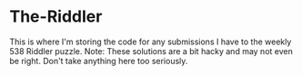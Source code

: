# The-Riddler
This is where I'm storing the code for any submissions I have to the weekly 538 Riddler puzzle. Note: These solutions are a bit hacky and may not even be right. Don't take anything here too seriously.
